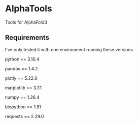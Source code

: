 # AlphaTools
Tools for AlphaFold3

## Requirements

I've only tested it with one environment running these versions

python == 3.10.4  

pandas == 1.4.2  

plotly == 5.22.0  

matplotlib == 3.7.1  

numpy == 1.26.4  

biopython == 1.81  

requests == 2.29.0  


